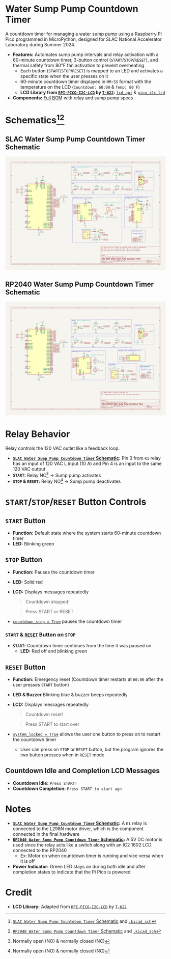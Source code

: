 # Water Sump Pump Countdown Timer
A countdown timer for managing a water sump pump using a Raspberry Pi Pico programmed in MicroPython, designed for SLAC National Accelerator Laboratory during Summer 2024.
- **Features:** Automates sump pump intervals and relay activation with a 60-minute countdown timer, 3-button control (`START`/`STOP`/`RESET`), and thermal safety from 80°F fan activation to prevent overheating
  - Each button (`START`/`STOP`/`RESET`) is mapped to an LED and activates a specific state when the user presses on it
  - 60-minute countdown timer displayed in `MM:SS` format with the temperature on the LCD (`Countdown: 60:00` & `Temp: 80 F`)
  - **LCD Library from [`RPI-PICO-I2C-LCD`](https://github.com/T-622/RPI-PICO-I2C-LCD/tree/main) by [`T-622`](https://github.com/T-622):** [`lcd_api`](/src/lcd/lcd_api.py) & [`pico_i2c_lcd`](/src/lcd/pico_i2c_lcd.py)
- **Components:** [Full BOM](docs/BOM.md) with relay and sump pump specs


# Schematics[^1][^2]

## SLAC Water Sump Pump Countdown Timer Schematic
![image](https://github.com/eoommaa/Water-Sump-Pump/blob/main/kicad/schematics/SLAC%20Water%20Sump%20Pump.svg)

## RP2040 Water Sump Pump Countdown Timer Schematic
![image](https://github.com/eoommaa/Water-Sump-Pump/blob/main/kicad/schematics/RP2040%20Water%20Sump%20Pump.svg)


# Relay Behavior
Relay controls the 120 VAC outlet like a feedback loop.
- **[`SLAC Water Sump Pump Countdown Timer` Schematic](#slac-water-sump-pump-countdown-timer-schematic):** Pin 3 from `K1` relay has an input of 120 VAC L input (10 A) and Pin 4 is an input to the same 120 VAC output
- **`START`:** Relay NC[^3] &rarr; Sump pump activates
- **`STOP` & `RESET`:** Relay NO[^3] &rarr; Sump pump deactivates


# `START`/`STOP`/`RESET` Button Controls
## `START` Button
- **Function:** Default state where the system starts 60-minute countdown timer
- **LED:** Blinking green


## `STOP` Button
- **Function:** Pauses the countdown timer
- **LED:** Solid red
- **LCD:** Displays messages repeatedly
  > Countdown stopped!
  
  > Press START or RESET
- [`countdown_stop = True`](https://github.com/eoommaa/Water-Sump-Pump/blob/d4ba52d33f075a21b61ff5ee6c35b372b952a699/src/water_sump_pump.py#L166-L175) pauses the countdown timer

### `START` & [`RESET`](#reset-button) Button on `STOP`
- **`START`:** Countdown timer continues from the time it was paused on
  - **LED:** Red off and blinking green


## `RESET` Button
- **Function:** Emergency reset (Countdown timer restarts at `60:00` after the user presses `START` button)
- **LED & Buzzer** Blinking blue & buzzer beeps repeatedly
- **LCD:** Displays messages repeatedly
  > Countdown reset!
  
  > Press START to start over
- [`system_locked = True`](https://github.com/eoommaa/Water-Sump-Pump/blob/d4ba52d33f075a21b61ff5ee6c35b372b952a699/src/water_sump_pump.py#L178-L186) allows the user one button to press on to restart the countdown timer
  - User can press on `STOP` or `RESET` button, but the program ignores the two button presses when in `RESET` mode


## Countdown Idle and Completion LCD Messages
- **Countdown Idle:** `Press START!`
- **Countdown Completion:** `Press START to start agn`


# Notes
- **[`SLAC Water Sump Pump Countdown Timer` Schematic](#slac-water-sump-pump-countdown-timer-schematic):** A `K1` relay is connected to the L298N motor driver, which is the component connected in the final hardware
- **[`RP2040 Water Sump Pump Countdown Timer` Schematic](#rp2040-water-sump-pump-countdown-timer-schematic):** A 5V DC motor is used since the relay acts like a switch along with an IC2 1602 LCD connected to the RP2040
  - Ex: Motor on when countdown timer is running and vice versa when it is off
- **Power Indicator:** Green LED stays on during both idle and after completion states to indicate that the Pi Pico is powered


# Credit
- **LCD Library:** Adapted from [`RPI-PICO-I2C-LCD`](https://github.com/T-622/RPI-PICO-I2C-LCD/tree/main) by [`T-622`](https://github.com/T-622)


[^1]: [`SLAC Water Sump Pump Countdown Timer` Schematic](https://github.com/eoommaa/Water-Sump-Pump/blob/main/kicad/schematics/SLAC%20Water%20Sump%20Pump.pdf) and [`.kicad_sch`](https://github.com/eoommaa/Water-Sump-Pump/blob/main/kicad/SLAC%20Water%20Sump%20Pump.kicad_sch)
[^2]: [`RP2040 Water Sump Pump Countdown Timer` Schematic](https://github.com/eoommaa/Water-Sump-Pump/blob/main/kicad/schematics/RP2040%20Water%20Sump%20Pump.pdf) and [`.kicad_sch`](https://github.com/eoommaa/Water-Sump-Pump/blob/main/kicad/RP2040%20Water%20Sump%20Pump.kicad_sch)
[^3]: Normally open (NO) & normally closed (NC)
